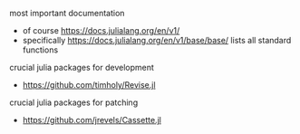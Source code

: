 most important documentation
- of course https://docs.julialang.org/en/v1/
- specifically https://docs.julialang.org/en/v1/base/base/ lists all standard functions

crucial julia packages for development
- https://github.com/timholy/Revise.jl

crucial julia packages for patching
- https://github.com/jrevels/Cassette.jl